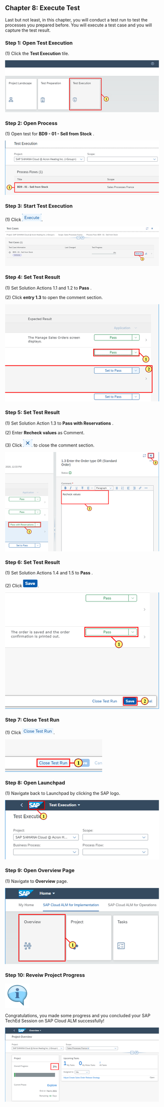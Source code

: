 ﻿## Chapter 8: Execute Test

Last but not least, in this chapter, you will conduct a test run to test the processes you prepared before. You will execute a test case and you will capture the test result.



### Step 1: Open Test Execution



\(1\) Click the  **Test Execution** tile.

![](Markdown_files/img_0.png)



### Step 2: Open Process



\(1\) Open test for  **BD9 \- 01 \- Sell from Stock** .

![](Markdown_files/img_000.png)



### Step 3: Start Test Execution



\(1\) Click  ![](Markdown_files/fieldicon.png).

![](Markdown_files/img_001.png)



### Step 4: Set Test Result



\(1\) Set Solution Actions 1.1 and 1.2 to  **Pass** .

\(2\) Click  **entry 1.3**  to open the comment section.

![](Markdown_files/img_002.png)



### Step 5: Set Test Result



\(1\) Set Solution Action 1.3 to  **Pass with Reservations** .

\(2\) Enter  **Recheck values**  as Comment.

\(3\) Click  ![](Markdown_files/fieldicon00.png) to close the comment section.

![](Markdown_files/img_003.png)



### Step 6: Set Test Result



\(1\) Set Solution Actions 1.4 and 1.5 to  **Pass** .

\(2\) Click  ![](Markdown_files/fieldicon01.png).

![](Markdown_files/img_004.png)



### Step 7: Close Test Run



\(1\) Click  ![](Markdown_files/fieldicon02.png).

![](Markdown_files/img_005.png)



### Step 8: Open Launchpad



\(1\) Navigate back to Launchpad by clicking the SAP logo.

![](Markdown_files/img_006.png)



### Step 9: Open Overview Page



\(1\) Navigate to  **Overview** page.

![](Markdown_files/img_007.png)



### Step 10: Reveiw Project Progress



![](Markdown_files/info_word.png)

Congratulations, you made some progress and you concluded your SAP TechEd Session on SAP Cloud ALM successfully\!



 

![](Markdown_files/img_008.png)




